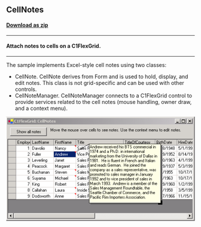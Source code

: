 ## CellNotes
#### [Download as zip](https://grapecity.github.io/DownGit/#/home?url=https://github.com/GrapeCity/ComponentOne-WinForms-Samples/tree/master/NetFramework\FlexGrid\VB\CellNotes)
____
#### Attach notes to cells on a C1FlexGrid.
____
The sample implements Excel-style cell notes using two classes:

* CellNote. CellNote derives from Form and is used to hold, display, and edit notes. This class is not grid-specific and can be used with other controls.
* CellNoteManager. CellNoteManager connects to a C1FlexGrid control to provide services related to the cell notes (mouse handling, owner draw, and a context menu).

![screenshot](screenshot.PNG)
